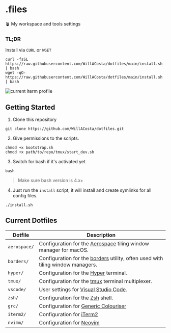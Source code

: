 # .files

🪴 My workspace and tools settings

### TL;DR

Install via `CURL` or `WGET`

```shell
curl -fsSL https://raw.githubusercontent.com/WillACosta/dotfiles/main/install.sh | bash
wget -qO- https://raw.githubusercontent.com/WillACosta/dotfiles/main/install.sh | bash
```

![current iterm profile](./assets/images/iterm.png)

## Getting Started

1. Clone this repository

```shell
git clone https://github.com/WillACosta/dotfiles.git
```

2. Give permissions to the scripts.

```shell
chmod +x bootstrap.sh
chmod +x path/to/repo/tmux/start_dev.sh
```

3. Switch for bash if it's activated yet

```shell
bash
```

> Make sure bash version is 4.x+

4. Just run the `install` script, it will install and create symlinks for all config files.

```shell
./install.sh
```

## Current Dotfiles

| Dotfile      | Description                                                                                                         |
| ------------ | ------------------------------------------------------------------------------------------------------------------- |
| `aerospace/` | Configuration for the [Aerospace](https://github.com/nikitabobko/AeroSpace) tiling window manager for macOS.        |
| `borders/`   | Configuration for the [borders](https://github.com/dcosma/borders) utility, often used with tiling window managers. |
| `hyper/`     | Configuration for the [Hyper](https://hyper.is/) terminal.                                                          |
| `tmux/`      | Configuration for the [tmux](https://github.com/tmux/tmux/wiki) terminal multiplexer.                               |
| `vscode/`    | User settings for [Visual Studio Code](https://code.visualstudio.com/).                                             |
| `zsh/`       | Configuration for the [Zsh](https://zsh.org) shell.                                                                 |
| `grc/`       | Configuration for [Generic Colouriser](https://github.com/garabik/grc/tree/master)                                  |
| `iterm2/`    | Configuration for [iTerm2](https://iterm2.com/)                                                                     |
| `nvimm/`     | Configuration for [Neovim](https://neovim.io/)                                                                      |
